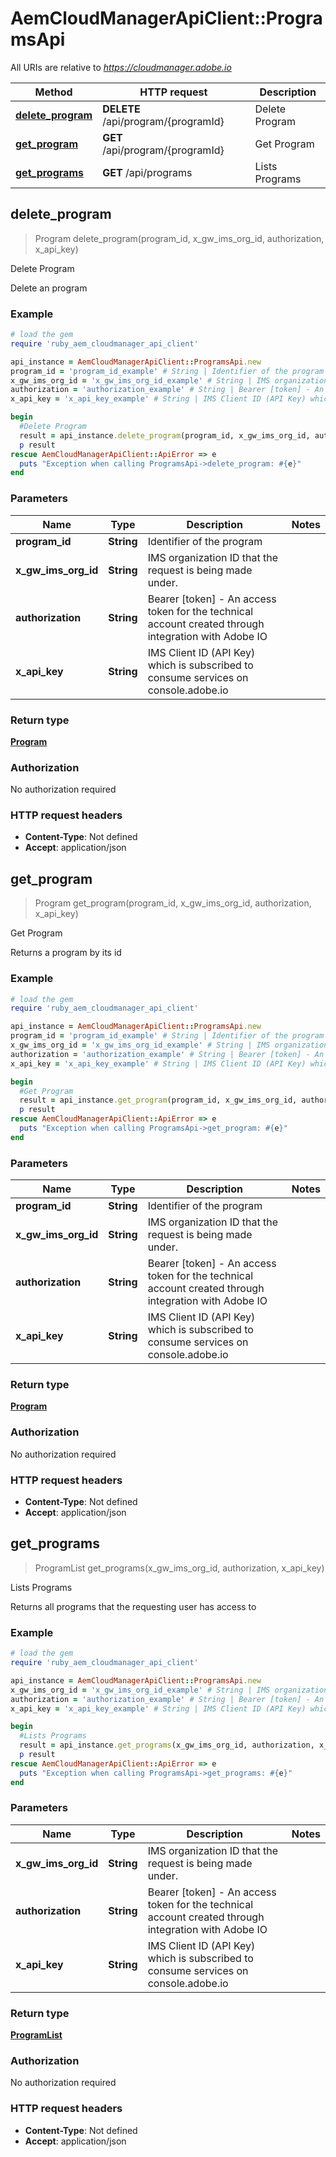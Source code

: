 # AemCloudManagerApiClient::ProgramsApi

All URIs are relative to *https://cloudmanager.adobe.io*

Method | HTTP request | Description
------------- | ------------- | -------------
[**delete_program**](ProgramsApi.md#delete_program) | **DELETE** /api/program/{programId} | Delete Program
[**get_program**](ProgramsApi.md#get_program) | **GET** /api/program/{programId} | Get Program
[**get_programs**](ProgramsApi.md#get_programs) | **GET** /api/programs | Lists Programs



## delete_program

> Program delete_program(program_id, x_gw_ims_org_id, authorization, x_api_key)

Delete Program

Delete an program

### Example

```ruby
# load the gem
require 'ruby_aem_cloudmanager_api_client'

api_instance = AemCloudManagerApiClient::ProgramsApi.new
program_id = 'program_id_example' # String | Identifier of the program
x_gw_ims_org_id = 'x_gw_ims_org_id_example' # String | IMS organization ID that the request is being made under.
authorization = 'authorization_example' # String | Bearer [token] - An access token for the technical account created through integration with Adobe IO
x_api_key = 'x_api_key_example' # String | IMS Client ID (API Key) which is subscribed to consume services on console.adobe.io

begin
  #Delete Program
  result = api_instance.delete_program(program_id, x_gw_ims_org_id, authorization, x_api_key)
  p result
rescue AemCloudManagerApiClient::ApiError => e
  puts "Exception when calling ProgramsApi->delete_program: #{e}"
end
```

### Parameters


Name | Type | Description  | Notes
------------- | ------------- | ------------- | -------------
 **program_id** | **String**| Identifier of the program | 
 **x_gw_ims_org_id** | **String**| IMS organization ID that the request is being made under. | 
 **authorization** | **String**| Bearer [token] - An access token for the technical account created through integration with Adobe IO | 
 **x_api_key** | **String**| IMS Client ID (API Key) which is subscribed to consume services on console.adobe.io | 

### Return type

[**Program**](Program.md)

### Authorization

No authorization required

### HTTP request headers

- **Content-Type**: Not defined
- **Accept**: application/json


## get_program

> Program get_program(program_id, x_gw_ims_org_id, authorization, x_api_key)

Get Program

Returns a program by its id

### Example

```ruby
# load the gem
require 'ruby_aem_cloudmanager_api_client'

api_instance = AemCloudManagerApiClient::ProgramsApi.new
program_id = 'program_id_example' # String | Identifier of the program
x_gw_ims_org_id = 'x_gw_ims_org_id_example' # String | IMS organization ID that the request is being made under.
authorization = 'authorization_example' # String | Bearer [token] - An access token for the technical account created through integration with Adobe IO
x_api_key = 'x_api_key_example' # String | IMS Client ID (API Key) which is subscribed to consume services on console.adobe.io

begin
  #Get Program
  result = api_instance.get_program(program_id, x_gw_ims_org_id, authorization, x_api_key)
  p result
rescue AemCloudManagerApiClient::ApiError => e
  puts "Exception when calling ProgramsApi->get_program: #{e}"
end
```

### Parameters


Name | Type | Description  | Notes
------------- | ------------- | ------------- | -------------
 **program_id** | **String**| Identifier of the program | 
 **x_gw_ims_org_id** | **String**| IMS organization ID that the request is being made under. | 
 **authorization** | **String**| Bearer [token] - An access token for the technical account created through integration with Adobe IO | 
 **x_api_key** | **String**| IMS Client ID (API Key) which is subscribed to consume services on console.adobe.io | 

### Return type

[**Program**](Program.md)

### Authorization

No authorization required

### HTTP request headers

- **Content-Type**: Not defined
- **Accept**: application/json


## get_programs

> ProgramList get_programs(x_gw_ims_org_id, authorization, x_api_key)

Lists Programs

Returns all programs that the requesting user has access to

### Example

```ruby
# load the gem
require 'ruby_aem_cloudmanager_api_client'

api_instance = AemCloudManagerApiClient::ProgramsApi.new
x_gw_ims_org_id = 'x_gw_ims_org_id_example' # String | IMS organization ID that the request is being made under.
authorization = 'authorization_example' # String | Bearer [token] - An access token for the technical account created through integration with Adobe IO
x_api_key = 'x_api_key_example' # String | IMS Client ID (API Key) which is subscribed to consume services on console.adobe.io

begin
  #Lists Programs
  result = api_instance.get_programs(x_gw_ims_org_id, authorization, x_api_key)
  p result
rescue AemCloudManagerApiClient::ApiError => e
  puts "Exception when calling ProgramsApi->get_programs: #{e}"
end
```

### Parameters


Name | Type | Description  | Notes
------------- | ------------- | ------------- | -------------
 **x_gw_ims_org_id** | **String**| IMS organization ID that the request is being made under. | 
 **authorization** | **String**| Bearer [token] - An access token for the technical account created through integration with Adobe IO | 
 **x_api_key** | **String**| IMS Client ID (API Key) which is subscribed to consume services on console.adobe.io | 

### Return type

[**ProgramList**](ProgramList.md)

### Authorization

No authorization required

### HTTP request headers

- **Content-Type**: Not defined
- **Accept**: application/json

